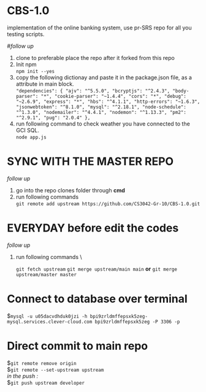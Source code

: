 # CBS-1.0

implementation of the online banking system, use pr-SRS repo for all you testing scripts.

#_follow up_

1. clone to preferable place the repo after it forked from this repo
2. Init npm \
   `npm init --yes`
3. copy the following dictionay and paste it in the package.json file, as a attribute in main block. \
   `"dependencies": { "ajv": "^5.5.0", "bcryptjs": "^2.4.3", "body-parser": "*", "cookie-parser": "~1.4.4", "cors": "*", "debug": "~2.6.9", "express": "*", "hbs": "^4.1.1", "http-errors": "~1.6.3", "jsonwebtoken": "^8.1.0", "mysql": "^2.18.1", "node-schedule": "^1.3.0", "nodemailer": "^4.4.1", "nodemon": "^1.13.3", "pm2": "^2.9.1", "pug": "2.0.4" },`
4. run following command to check weather you have connected to the GCI SQL. \
   `node app.js`

# SYNC WITH THE MASTER REPO

_follow up_

1. go into the repo clones folder through **cmd**
2. run following commands \
   `git remote add upstream https://github.com/CS3042-Gr-10/CBS-1.0.git`

# EVERYDAY before edit the codes

_follow up_

1. run following commands \

   `git fetch upstream`
   `git merge upstream/main main` **or** `git merge upstream/master master`

# Connect to database over terminal
$`mysql -u u05dacvdhduk0jzi -h bpi9zrldmffepsxk5zeg-mysql.services.clever-cloud.com bpi9zrldmffepsxk5zeg -P 3306 -p`

# Direct commit to main repo
$`git remote remove origin` \
$`git remote --set-upstream upstream` \
_in the push :_ \
$`git push upstream developer`
